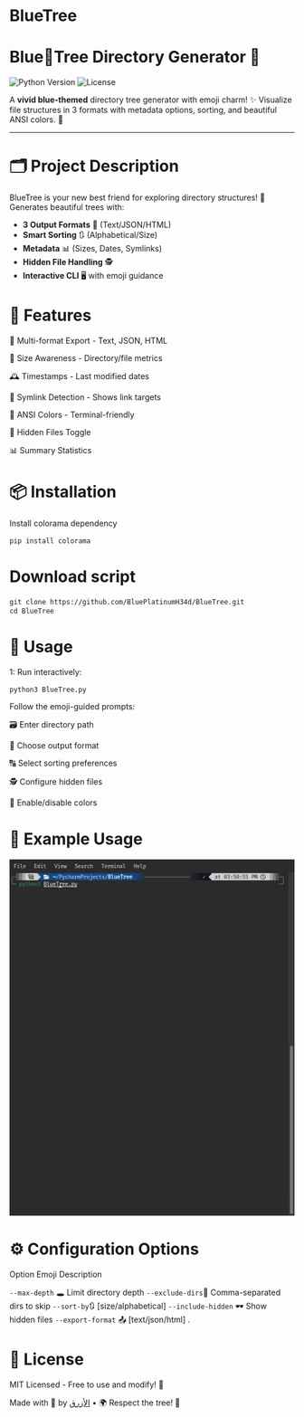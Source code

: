 # BlueTree
# Blue🌳Tree Directory Generator 💙


![Python Version](https://img.shields.io/badge/python-3.6+-blue.svg)
![License](https://img.shields.io/badge/license-MIT-azure.svg)

A **vivid blue-themed** directory tree generator with emoji charm! ✨ Visualize file structures in 3 formats with metadata options, sorting, and beautiful ANSI colors. 🎨

---

# 🗂 Project Description
BlueTree is your new best friend for exploring directory structures! 💙 Generates beautiful trees with:
- **3 Output Formats** 📑 (Text/JSON/HTML)
- **Smart Sorting** 🔃 (Alphabetical/Size)
- **Metadata** 📊 (Sizes, Dates, Symlinks)
- **Hidden File Handling** 🕵️
- **Interactive CLI** 🖥️ with emoji guidance

# 🌟 Features
🎯 Multi-format Export - Text, JSON, HTML

📏 Size Awareness - Directory/file metrics

🕰️ Timestamps - Last modified dates

🔗 Symlink Detection - Shows link targets

🎨 ANSI Colors - Terminal-friendly

🥸 Hidden Files Toggle

📊 Summary Statistics

# 📦 Installation
 Install colorama dependency
```
pip install colorama
```

# Download script
```
git clone https://github.com/BluePlatinumH34d/BlueTree.git
cd BlueTree
```

# 🚀 Usage
1: Run interactively:
```
python3 BlueTree.py
```
Follow the emoji-guided prompts:

🗃 Enter directory path

📄 Choose output format

🔠 Select sorting preferences

🕵️ Configure hidden files

🎨 Enable/disable colors

# 📝 Example Usage
![GIF](/demo.gif)

# ⚙️ Configuration Options
Option	Emoji	Description

`--max-depth`	🕳️	Limit directory depth
`--exclude-dirs`🚫	Comma-separated dirs to skip
`--sort-by`🔃	[size/alphabetical]
`--include-hidden` 🕶️	Show hidden files
`--export-format` 📤	[text/json/html] .

# 📜 License
MIT Licensed - Free to use and modify! 💙

Made with 💙 by [الأزرق](https://guns.lol/blue.8lu3) • 🌍 Respect the tree! 🌳
